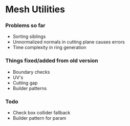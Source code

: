 
# Mesh Utilities

### Problems so far
 - Sorting siblings
 - Unnormalized normals in cutting plane causes errors
 - Time complexity in ring generation

### Things fixed/added from old version
 - Boundary checks
 - UV's
 - Cutting gap
 - Builder patterns

### Todo
 - Check box collider fallback
 - Builder pattern for param